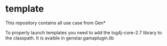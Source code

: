# template
This repository contains all use case from Gen*

To properly launch templates you need to add the log4j-core-2.7 library to the classpath. It is avaible in genstar.gamaplugin.lib
